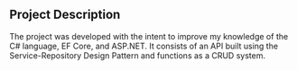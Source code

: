 ## Project Description

The project was developed with the intent to improve my knowledge of the C# language, EF Core, and ASP.NET. It consists of an API built using the Service-Repository Design Pattern and functions as a CRUD system.
